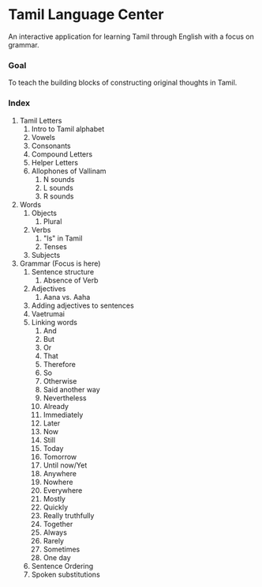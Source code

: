 # Tamil Language Center
An interactive application for learning Tamil through English with a focus on grammar.

### Goal
To teach the building blocks of constructing original thoughts in Tamil. 

### Index
1. Tamil Letters
    1. Intro to Tamil alphabet
    1. Vowels
    1. Consonants
    1. Compound Letters
    1. Helper Letters
    1. Allophones of Vallinam
        1. N sounds
        1. L sounds
        1. R sounds
1. Words
    1. Objects
        1. Plural
    1. Verbs
        1. "Is" in Tamil
        1. Tenses
    1. Subjects
1. Grammar (Focus is here)
    1. Sentence structure
        1. Absence of Verb
    1. Adjectives
        1. Aana vs. Aaha
    1. Adding adjectives to sentences
    1. Vaetrumai
    1. Linking words
        1. And
        1. But
        1. Or
        1. That
        1. Therefore
        1. So
        1. Otherwise
        1. Said another way
        1. Nevertheless
        1. Already
        1. Immediately
        1. Later
        1. Now
        1. Still
        1. Today
        1. Tomorrow
        1. Until now/Yet
        1. Anywhere
        1. Nowhere
        1. Everywhere
        1. Mostly
        1. Quickly
        1. Really truthfully
        1. Together
        1. Always
        1. Rarely
        1. Sometimes
        1. One day
    1. Sentence Ordering
    1. Spoken substitutions